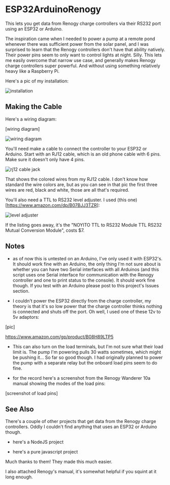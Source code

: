 # ESP32ArduinoRenogy

This lets you get data from Renogy charge controllers via their RS232 port using an ESP32 or Arduino. 

The inspiration came when I needed to power a pump at a remote pond whenever there was sufficient power from the solar panel, and I was surprised to learn that the Renogy controllers don't have that ability natively. Their power pins seem to only want to control lights at night. Silly. This lets me easily overcome that narrow use case, and generally makes Renogy charge controllers super powerful. And without using something relatively heavy like a Raspberry Pi.

Here's a pic of my installation:

![installation](https://sinkingsensation.com/stuff/renogy/box.jpg)

## Making the Cable

Here's a wiring diagram:

[wiring diagram]

![wiring diagram](https://sinkingsensation.com/stuff/renogy/wiring.png)

You'll need make a cable to connect the controller to your ESP32 or Arduino. Start with an RJ12 cable, which is an old phone cable with 6 pins. Make sure it doesn't only have 4 pins.

![rj12 cable jack](https://sinkingsensation.com/stuff/renogy/jack.jpg)

That shows the colored wires from my RJ12 cable. I don't know how standard the wire colors are, but as you can see in that pic the first three wires are red, black and white, those are all that's required.

You'll also need a TTL to RS232 level adjuster. I used (this one)[https://www.amazon.com/dp/B07BJJ3TZR]:

![level adjuster](https://sinkingsensation.com/stuff/renogy/converter.jpg)

If the listing goes away, it's the "NOYITO TTL to RS232 Module TTL RS232 Mutual Conversion Module", costs $7.

## Notes

- as of now this is untested on an Arduino, I've only used it with ESP32's. It should work fine with an Arduino, the only thing I'm not sure about is whether you can have two Serial interfaces with all Arduinos (and this script uses one Serial interface for communication with the Renogy controller and one to print status to the console). It should work fine though. If you test with an Arduino please post to this project's Issues section.

- I couldn't power the ESP32 directly from the charge controller, my theory is that it's so low power that the charge controller thinks nothing is connected and shuts off the port. Oh well, I used one of these 12v to 5v adaptors:

[pic]

https://www.amazon.com/gp/product/B08H89LTP5

- This can also turn on the load terminals, but I'm not sure what their load limit is. The pump I'm powering pulls 30 watts sometimes, which might be pushing it... So far so good though. I had originally planned to power the pump with a separate relay but the onboard load pins seem to do fine.

- for the record here's a screenshot from the Renogy Wanderer 10a manual showing the modes of the load pins:

[screenshot of load pins]

## See Also

There's a couple of other projects that get data from the Renogy charge controllers. Oddly I couldn't find anything that uses an ESP32 or Arduino though.

- here's a NodeJS project

- here's a pure javascript project

Much thanks to them! They made this much easier.

I also attached Renogy's manual, it's somewhat helpful if you squint at it long enough.









